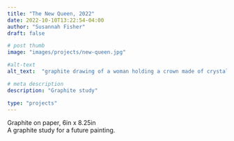```yaml
---
title: "The New Queen, 2022"
date: 2022-10-10T13:22:54-04:00
author: "Susannah Fisher"
draft: false

# post thumb
image: "images/projects/new-queen.jpg"

#alt-text
alt_text:  "graphite drawing of a woman holding a crown made of crystals on her head to keep it from falling off"

# meta description
description: "Graphite study"

type: "projects"
---
```


<figcaption>Graphite on paper, 6in x 8.25in</figcaption>
A graphite study for a future painting.

